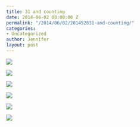 ```yaml
---
title: 31 and counting
date: 2014-06-02 00:00:00 Z
permalink: "/2014/06/02/201452831-and-counting/"
categories:
- Uncategorized
author: Jennifer
layout: post
---
```


<div class="image-gallery-wrapper">
  <p>
    <img src="/teamelam/assets/images/31-and-counting/2014-05-09+09.10.54.jpg" />
  </p>

  <p>
    <img src="/teamelam/assets/images/31-and-counting/2014-05-09+08.38.26.jpg" />
  </p>

  <p>
    <img src="/teamelam/assets/images/31-and-counting/2014-05-09+09.02.06.jpg" />
  </p>

  <p>
    <img src="/teamelam/assets/images/31-and-counting/2014-05-09+09.02.23.jpg" />
  </p>

  <p>
    <img src="/teamelam/assets/images/31-and-counting/2014-05-09+09.00.10.jpg" />
  </p>

  <p>
    <img src="/teamelam/assets/images/31-and-counting/2014-05-09+08.51.53.jpg" />
  </p>
</div>
